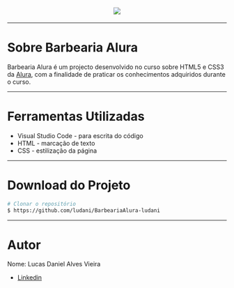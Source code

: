 

<h1 align="center">
    <img src="https://ik.imagekit.io/jlzh3neixu/barbearia_tRu7SCLIQ.png">
</h1>

---

# Sobre Barbearia Alura

Barbearia Alura é um projecto desenvolvido no curso sobre HTML5 e CSS3 da [Alura](https://www.alura.com.br/), com a finalidade de praticar os conhecimentos adquiridos durante o curso.

---

# Ferramentas Utilizadas

- Visual Studio Code - para escrita do código
- HTML - marcação de texto
- CSS - estilização da página
---

# Download do Projeto

```bash
# Clonar o repositório
$ https://github.com/ludani/BarbeariaAlura-ludani
````
---

# Autor
Nome: Lucas Daniel Alves Vieira
- [Linkedin](https://www.linkedin.com/in/lucas-vieira-7726a1131/)
